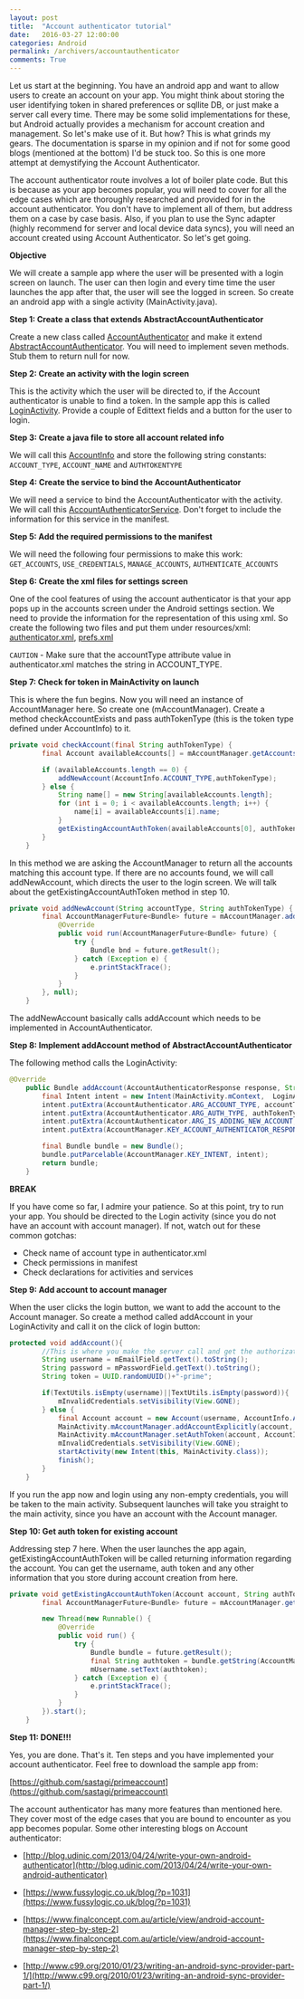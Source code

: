 ```yaml
---
layout: post
title:  "Account authenticator tutorial"
date:   2016-03-27 12:00:00
categories: Android
permalink: /archivers/accountauthenticator
comments: True
---
```


Let us start at the beginning. You have an android app and want to allow users to create an account on your app. You might think about storing the user identifying token in shared preferences or sqllite DB, or just make a server call every time. There  may be some solid implementations for these, but Android actually provides a mechanism for account creation and management. So let's make use of it. But how? This is what grinds my gears. 
The documentation is sparse in my opinion and if not for some good blogs (mentioned at the bottom) I'd be stuck too. So this is one more attempt at demystifying the Account Authenticator. 

The account authenticator route involves a lot of boiler plate code. But this is because as your app becomes popular, you will need to cover for all the edge cases which are thoroughly researched and provided for in the account authenticator. You don't have to implement all of them, but address them on a case by case basis. Also, if you plan to use the Sync adapter (highly recommend for server and local device data syncs), you will need an account created using Account Authenticator. 
So let's get going.

**Objective**

We will create a sample app where the user will be presented with a login screen on launch. The user can then login and every time time the user launches the app after that, the user will see the logged in screen. So create an android app with a single activity (MainActivity.java).

**Step 1: Create a class that extends AbstractAccountAuthenticator**

Create a new class called [AccountAuthenticator](https://github.com/sastagi/primeaccount/blob/master/app/src/main/java/com/primedroid/primeaccount/AccountAuthenticator.java) and make it extend [AbstractAccountAuthenticator](http://developer.android.com/reference/android/accounts/AbstractAccountAuthenticator.html). You will need to implement seven methods. Stub them to return null for now.

**Step 2: Create an activity with the login screen**

This is the activity which the user will be directed to, if the Account authenticator is unable to find a token. In the sample app this is called [LoginActivity](https://github.com/sastagi/primeaccount/blob/master/app/src/main/java/com/primedroid/primeaccount/LoginActivity.java). Provide a couple of Edittext fields and a button for the user to login.
 
**Step 3: Create a java file to store all account related info**

We will call this [AccountInfo](https://github.com/sastagi/primeaccount/blob/master/app/src/main/java/com/primedroid/primeaccount/AccountInfo.java) and store the following string constants: `ACCOUNT_TYPE`, `ACCOUNT_NAME` and `AUTHTOKENTYPE`

**Step 4: Create the service to bind the AccountAuthenticator**

We will need a service to bind the AccountAuthenticator with the activity. We will call this [AccountAuthenticatorService](https://github.com/sastagi/primeaccount/blob/master/app/src/main/java/com/primedroid/primeaccount/AccountAuthenticatorService.java). Don't forget to include the information for this service in the manifest.

**Step 5: Add the required permissions to the manifest**

We will need the following four permissions to make this work: `GET_ACCOUNTS`, `USE_CREDENTIALS`, `MANAGE_ACCOUNTS`, `AUTHENTICATE_ACCOUNTS`

**Step 6: Create the xml files for settings screen**

One of the cool features of using the account authenticator is that your app pops up in the accounts screen under the Android settings section. We need to provide the information for the representation of this using xml. So create the following two files and put them under resources/xml: [authenticator.xml](https://github.com/sastagi/primeaccount/blob/master/app/src/main/res/xml/authenticator.xml), [prefs.xml](https://github.com/sastagi/primeaccount/blob/master/app/src/main/res/xml/prefs.xml)

`CAUTION` - Make sure that the accountType attribute value in authenticator.xml matches the string in ACCOUNT_TYPE.

**Step 7: Check for token in MainActivity on launch**

This is where the fun begins. Now you will need an instance of AccountManager here. So create one (mAccountManager). Create a method checkAccountExists and pass authTokenType (this is the token type defined under AccountInfo) to it.

```java
private void checkAccount(final String authTokenType) {
        final Account availableAccounts[] = mAccountManager.getAccountsByType(AccountInfo.ACCOUNT_TYPE);

        if (availableAccounts.length == 0) {
            addNewAccount(AccountInfo.ACCOUNT_TYPE,authTokenType);
        } else {
            String name[] = new String[availableAccounts.length];
            for (int i = 0; i < availableAccounts.length; i++) {
                name[i] = availableAccounts[i].name;
            }
            getExistingAccountAuthToken(availableAccounts[0], authTokenType);
        }
    }
```

In this method we are asking the AccountManager to return all the accounts matching this account type. If there are no accounts found, we will call addNewAccount, which directs the user to the login screen. We will talk about the getExistingAccountAuthToken method in step 10.


```java
private void addNewAccount(String accountType, String authTokenType) {
        final AccountManagerFuture<Bundle> future = mAccountManager.addAccount(accountType, authTokenType, null, null, this, new AccountManagerCallback<Bundle>() {
            @Override
            public void run(AccountManagerFuture<Bundle> future) {
                try {
                    Bundle bnd = future.getResult();
                } catch (Exception e) {
                    e.printStackTrace();
                }
            }
        }, null);
    }
```

The addNewAccount basically calls addAccount which needs to be implemented in AccountAuthenticator.

**Step 8: Implement addAccount method of AbstractAccountAuthenticator**

The following method calls the LoginActivity:

```java
@Override
    public Bundle addAccount(AccountAuthenticatorResponse response, String accountType, String authTokenType, String[] requiredFeatures, Bundle options) throws NetworkErrorException {
        final Intent intent = new Intent(MainActivity.mContext,  LoginActivity.class);
        intent.putExtra(AccountAuthenticator.ARG_ACCOUNT_TYPE, accountType);
        intent.putExtra(AccountAuthenticator.ARG_AUTH_TYPE, authTokenType);
        intent.putExtra(AccountAuthenticator.ARG_IS_ADDING_NEW_ACCOUNT, true);
        intent.putExtra(AccountManager.KEY_ACCOUNT_AUTHENTICATOR_RESPONSE, response);

        final Bundle bundle = new Bundle();
        bundle.putParcelable(AccountManager.KEY_INTENT, intent);
        return bundle;
    }
```    

**BREAK**

If you have come so far, I admire your patience. So at this point, try to run your app. You should be directed to the Login activity (since you do not have an account with account manager). If not, watch out for these common gotchas:

* Check name of account type in authenticator.xml
* Check permissions in manifest
* Check declarations for activities and services

**Step 9: Add account to account manager**

When the user clicks the login button,  we want to add the account to the Account manager. So create a method called addAccount in your LoginActivity and call it on the click of login button:

```java
protected void addAccount(){
        //This is where you make the server call and get the authorization tokens. Adding dummy stuff here.
        String username = mEmailField.getText().toString();
        String password = mPasswordField.getText().toString();
        String token = UUID.randomUUID()+"-prime";

        if(TextUtils.isEmpty(username)||TextUtils.isEmpty(password)){
            mInvalidCredentials.setVisibility(View.GONE);
        } else {
            final Account account = new Account(username, AccountInfo.ACCOUNT_TYPE);
            MainActivity.mAccountManager.addAccountExplicitly(account, password, null);
            MainActivity.mAccountManager.setAuthToken(account, AccountInfo.AUTHTOKENTYPE, token);
            mInvalidCredentials.setVisibility(View.GONE);
            startActivity(new Intent(this, MainActivity.class));
            finish();
        }
    }
```

If you run the app now and login using any non-empty credentials, you will be taken to the main activity. Subsequent launches will take you straight to the main activity, since you have an account with the Account manager.

**Step 10: Get auth token for existing account**

Addressing step 7 here. When the user launches the app again, getExistingAccountAuthToken will be called returning information regarding the account. You can get the username, auth token and any other information that you store during account creation from here.

```java
private void getExistingAccountAuthToken(Account account, String authTokenType) {
        final AccountManagerFuture<Bundle> future = mAccountManager.getAuthToken(account, authTokenType, null, this, null, null);

        new Thread(new Runnable() {
            @Override
            public void run() {
                try {
                    Bundle bundle = future.getResult();
                    final String authtoken = bundle.getString(AccountManager.KEY_ACCOUNT_NAME);
                    mUsername.setText(authtoken);
                } catch (Exception e) {
                    e.printStackTrace();
                }
            }
        }).start();
    }
```

**Step 11: DONE!!!**

Yes, you are done. That's it. Ten steps and you have implemented your account authenticator. Feel free to download the sample app from:

[https://github.com/sastagi/primeaccount](https://github.com/sastagi/primeaccount)

The account authenticator has many more features than mentioned here. They cover most of the edge cases that you are bound to encounter as you app becomes popular. Some other interesting blogs on Account authenticator:

* [http://blog.udinic.com/2013/04/24/write-your-own-android-authenticator](http://blog.udinic.com/2013/04/24/write-your-own-android-authenticator)

* [https://www.fussylogic.co.uk/blog/?p=1031](https://www.fussylogic.co.uk/blog/?p=1031)

* [https://www.finalconcept.com.au/article/view/android-account-manager-step-by-step-2](https://www.finalconcept.com.au/article/view/android-account-manager-step-by-step-2)

* [http://www.c99.org/2010/01/23/writing-an-android-sync-provider-part-1/](http://www.c99.org/2010/01/23/writing-an-android-sync-provider-part-1/)